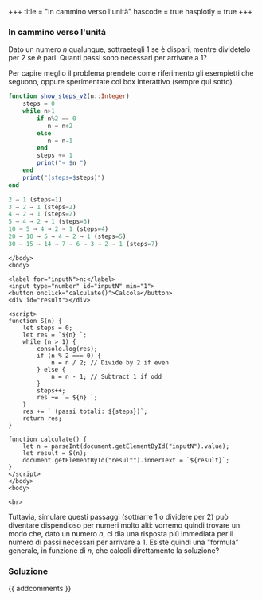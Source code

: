 +++
title = "In cammino verso l'unità"
hascode = true
hasplotly = true
+++

### In cammino verso l'unità
Dato un numero $n$ qualunque, sottraetegli 1 se è dispari, mentre dividetelo per 2 se è pari. Quanti passi sono necessari per arrivare a 1?

Per capire meglio il problema prendete come riferimento gli esempietti che seguono, oppure sperimentate col box interattivo (sempre qui sotto).
```julia
function show_steps_v2(n::Integer)
    steps = 0
    while n>1
        if n%2 == 0
           n = n÷2
        else
           n = n-1
        end
        steps += 1
        print("→ $n ")
    end
    print("(steps=$steps)")
end

2 → 1 (steps=1)
3 → 2 → 1 (steps=2)
4 → 2 → 1 (steps=2)
5 → 4 → 2 → 1 (steps=3)
10 → 5 → 4 → 2 → 1 (steps=4)
20 → 10 → 5 → 4 → 2 → 1 (steps=5)
30 → 15 → 14 → 7 → 6 → 3 → 2 → 1 (steps=7)
```

~~~
</body>
<body>

<label for="inputN">n:</label>
<input type="number" id="inputN" min="1">
<button onclick="calculate()">Calcola</button>
<div id="result"></div>
    
<script>
function S(n) {
    let steps = 0;
    let res = `${n} `;
    while (n > 1) {
        console.log(res);
        if (n % 2 === 0) {
            n = n / 2; // Divide by 2 if even
        } else {
            n = n - 1; // Subtract 1 if odd
        }
        steps++;
        res += `→ ${n} `;
    }
    res += ` (passi totali: ${steps})`;
    return res;
}

function calculate() {
    let n = parseInt(document.getElementById("inputN").value);
    let result = S(n);
    document.getElementById("result").innerText = `${result}`;
}
</script>
</body>
<body>

~~~

~~~
<br>
~~~

Tuttavia, simulare questi passaggi (sottrarre 1 o dividere per 2) può diventare dispendioso per numeri molto alti: vorremo quindi trovare un modo che, dato un numero $n$, ci dia una risposta più immediata per il numero di passi necessari per arrivare a 1. Esiste quindi una "formula" generale, in funzione di $n$, che calcoli direttamente la soluzione?


### Soluzione


{{ addcomments }}